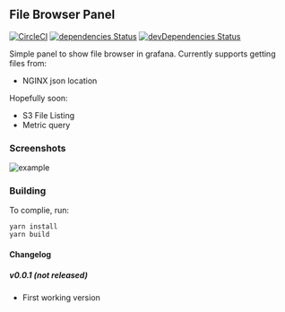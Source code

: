 ## File Browser Panel

[![CircleCI](https://circleci.com/gh/ryantxu/file-panel/tree/master.svg?style=svg)](https://circleci.com/gh/ryantxu/file-panel/tree/master)
[![dependencies Status](https://david-dm.org/ryantxu/file-panel/status.svg)](https://david-dm.org/ryantxu/file-panel)
[![devDependencies Status](https://david-dm.org/ryantxu/file-panel/dev-status.svg)](https://david-dm.org/ryantxu/file-panel?type=dev)

Simple panel to show file browser in grafana.  Currently supports getting files from:
 * NGINX json location

Hopefully soon:
 * S3 File Listing
 * Metric query
 

### Screenshots

![example](https://raw.githubusercontent.com/ryantxu/file-panel/master/src/img/screenshot-example.png)

### Building

To complie, run:

```
yarn install
yarn build
```


#### Changelog

##### v0.0.1 (not released)


* First working version
